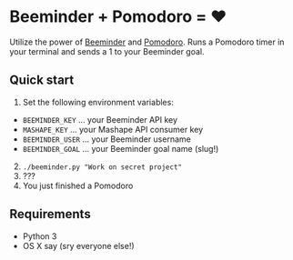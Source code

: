 # Beeminder + Pomodoro = ❤️

Utilize the power of [Beeminder](http://beeminder.com/) and
[Pomodoro](http://pomodorotechnique.com). Runs a Pomodoro timer in your terminal
and sends a 1 to your Beeminder goal.

## Quick start

1. Set the following environment variables:
  + `BEEMINDER_KEY` ... your Beeminder API key
  + `MASHAPE_KEY` ... your Mashape API consumer key
  + `BEEMINDER_USER` ... your Beeminder username
  + `BEEMINDER_GOAL` ... your Beeminder goal name (slug!)
2. `./beeminder.py "Work on secret project"`
3. ???
4. You just finished a Pomodoro

## Requirements

+ Python 3
+ OS X say (sry everyone else!)
